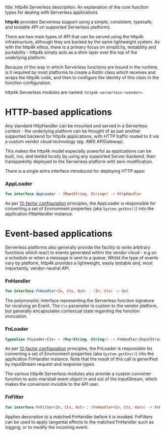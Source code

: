 title: http4k Serverless
description: An explanation of the core function types for dealing with Serverless applications

**http4k** provides Serverless support using a simple, consistent, typesafe, and testable API on supported Serverless platforms.

There are two main types of API that can be served using the http4k infrastructure, although they are backed by the same lightweight system. As with the http4k ethos, there is a primary focus on simplicity, testability and portability - http4k simply acts as a shim layer over the top of the underlying platform.

Because of the way in which Serverless functions are bound in the runtime, is it  required by most platforms to create a Kotlin class which receives and wraps the http4k code, and then to configure the identity of this class in the function configuration.

http4k Serverless modules are named: `http4k-serverless-<vendor>`.

# HTTP-based applications
Any standard HttpHandler can be mounted and served in a Serverless context - the underlying platform can be thought of as just another supported backend for http4k applications, with HTTP traffic routed to it via a custom vendor cloud technology (eg. AWS APIGateway).

This makes the http4k model especially powerful as applications can be built, run, and tested locally by using any supported Server-backend, then transparently deployed to the Serverless platform with zero modification. 

There is a single extra interface introduced for deploying HTTP apps:

### AppLoader
```kotlin
fun interface AppLoader : (Map<String, String>) -> HttpHandler
```

As per [12-factor configuration](https://12factor.net/) principles, the AppLoader is responsible for converting a set of Environment properties (aka `System.getEnv()`) into the application HttpHandler instance.

# Event-based applications
Serverless platforms also generally provide the facility to write arbitrary functions which react to events generated within the vendor cloud - e.g on a schedule or when a message is sent to a queue. Whilst the type of events vary by platform, http4k provides a lightweight, easily testable and, most importantly, vendor-neutral API.

### FnHandler
```kotlin
fun interface FnHandler<In, Ctx, Out> : (In, Ctx) -> Out
```

The polymorphic interface representing the Serverless function signature for receiving an Event. The `Ctx` parameter is custom to the vendor platform, but generally encapsulates contextual state regarding the function invocation.

### FnLoader
```kotlin
typealias FnLoader<Ctx> = (Map<String, String>) -> FnHandler<InputStream, Ctx, InputStream>
```

As per [12-factor configuration](https://12factor.net/) principles, the FnLoader is responsible for converting a set of Environment properties (aka `System.getEnv()`) into the application FnHandler instance. Note that the result of this call is generified by InputStream request and response types.

The various http4k Serverless modules also provide a custom converter function to auto-marshall event object in and out of the InputStream, which makes the conversion invisible to the API user.

### FnFilter
```kotlin
fun interface FnFilter<In, Ctx, Out> : (FnHandler<In, Ctx, Out>) -> FnHandler<In, Ctx, Out>
```

Applies decoration to a matched FnHandler before it is invoked. FnFilters can be used to apply tangental effects to the matched FnHandler such as logging, or to modify the incoming event.
